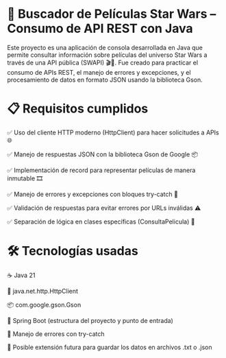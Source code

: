 <h1>🌌 Buscador de Películas Star Wars – Consumo de API REST con Java</h1>
Este proyecto es una aplicación de consola desarrollada en Java que permite consultar información sobre películas del universo Star Wars a través de una API pública (SWAPI) 🎬🚀. Fue creado para practicar el consumo de APIs REST, el manejo de errores y excepciones, y el procesamiento de datos en formato JSON usando la biblioteca Gson.

<h1>📋 Requisitos cumplidos</h1>

✅ Uso del cliente HTTP moderno (HttpClient) para hacer solicitudes a APIs 🌐

✅ Manejo de respuestas JSON con la biblioteca Gson de Google 📦

✅ Implementación de record para representar películas de manera inmutable 🎞️

✅ Manejo de errores y excepciones con bloques try-catch 🧯

✅ Validación de respuestas para evitar errores por URLs inválidas ⚠️

✅ Separación de lógica en clases específicas (ConsultaPelicula) 🧱

<h1>🛠️ Tecnologías usadas</h1>

☕ Java 21

📡 java.net.http.HttpClient

📦 com.google.gson.Gson

🧵 Spring Boot (estructura del proyecto y punto de entrada)

🧪 Manejo de errores con try-catch

📄 Posible extensión futura para guardar los datos en archivos .txt o .json

